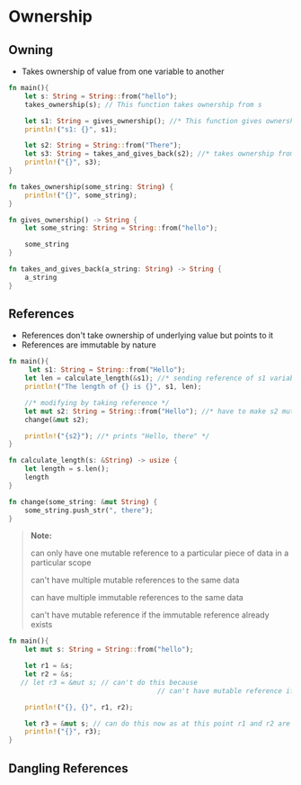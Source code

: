 # Ownership

## Owning

- Takes ownership of value from one variable to another

```rust
fn main(){
    let s: String = String::from("hello");
    takes_ownership(s); // This function takes ownership from s

    let s1: String = gives_ownership(); //* This function gives ownership to s1 variable*/
    println!("s1: {}", s1);

    let s2: String = String::from("There");
    let s3: String = takes_and_gives_back(s2); //* takes ownership from s2 and gives to s3 */
    println!("{}", s3);
}

fn takes_ownership(some_string: String) {
    println!("{}", some_string);
}

fn gives_ownership() -> String {
    let some_string: String = String::from("hello");

    some_string
}

fn takes_and_gives_back(a_string: String) -> String {
    a_string
}

```

## References

- References don't take ownership of underlying value but points to it
- References are immutable by nature

```rust
fn main(){
     let s1: String = String::from("Hello");
    let len = calculate_length(&s1); //* sending reference of s1 variable to function */
    println!("The length of {} is {}", s1, len);

    //* modifying by taking reference */
    let mut s2: String = String::from("Hello"); //* have to make s2 mutable to modiry by reference */
    change(&mut s2);

    println!("{s2}"); //* prints "Hello, there" */
}

fn calculate_length(s: &String) -> usize {
    let length = s.len();
    length
}

fn change(some_string: &mut String) {
    some_string.push_str(", there");
}

```

> **Note:**
>
> can only have one mutable reference to a particular piece of data in a particular scope
>
> can't have multiple mutable references to the same data
>
> can have multiple immutable references to the same data
>
> can't have mutable reference if the immutable reference already exists

```rust
fn main(){
    let mut s: String = String::from("hello");

    let r1 = &s;
    let r2 = &s;
   // let r3 = &mut s; // can't do this because
                                     // can't have mutable reference if the immutable reference already exists

    println!("{}, {}", r1, r2);

    let r3 = &mut s; // can do this now as at this point r1 and r2 are out of scope
    println!("{}", r3);
}
```

## Dangling References
